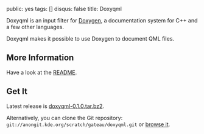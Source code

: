 public: yes
tags: []
disqus: false
title: Doxyqml

Doxyqml is an input filter for [Doxygen](http://www.doxygen.org), a
documentation system for C++ and a few other languages.

Doxyqml makes it possible to use Doxygen to document QML files.

## More Information

Have a look at the [README][].

## Get It

Latest release is [doxyqml-0.1.0.tar.bz2](doxyqml-0.1.0.tar.bz2).

Alternatively, you can clone the Git repository:
`git://anongit.kde.org/scratch/gateau/doxyqml.git` or [browse it][browse-url].

[README]: http://quickgit.kde.org/index.php?p=scratch%2Fgateau%2Fdoxyqml.git&a=blob_plain&f=README.md
[browse-url]: http://quickgit.kde.org/index.php?p=scratch%2Fgateau%2Fdoxyqml.git&a=summary
